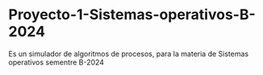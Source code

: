 # Proyecto-1-Sistemas-operativos-B-2024
Es un simulador de algoritmos de procesos, para la materia de Sistemas operativos sementre B-2024
